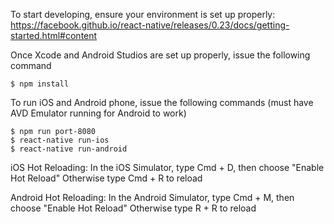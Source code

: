 To start developing, ensure your environment is set up properly: https://facebook.github.io/react-native/releases/0.23/docs/getting-started.html#content

Once Xcode and Android Studios are set up properly, issue the following command
```
$ npm install
```

To run iOS and Android phone, issue the following commands (must have AVD Emulator running for Android to work)
```
$ npm run port-8080
$ react-native run-ios
$ react-native run-android
```

iOS Hot Reloading: In the iOS Simulator, type Cmd + D, then choose "Enable Hot Reload"
Otherwise type Cmd + R to reload

Android Hot Reloading: In the Android Simulator, type Cmd + M, then choose "Enable Hot Reload"
Otherwise type R + R to reload
